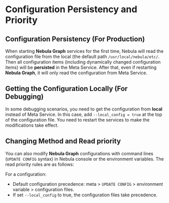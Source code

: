 # Configuration Persistency and Priority

## Configuration Persistency (For Production)

When starting **Nebula Graph** services for the first time, Nebula will read the configuration file from the local (the default path `/usr/local/nebula/etc/`. Then all configuration items (including dynamically changed configuration items) will be **persisted** in the Meta Service. After that, even if restarting **Nebula Graph**, it will only read the configuration from Meta Service.

## Getting the Configuration Locally (For Debugging)

In some debugging scenarios, you need to get the configuration from **local** instead of Meta Service. In this case, add `--local_config = true` at the top of the configuration file. You need to restart the services to make the modifications take effect.

## Changing Method and Read priority

You can also modify **Nebula Graph** configurations with command lines (`UPDATE CONFIG` syntax) in Nebula console or the environment variables. The read priority rules are as follows:

For a configuration:

- Default configuration precedence: meta > `UPDATE CONFIG` > environment variable > configuration files.
- If set `--local_config` to true, the configuration files take precedence.
